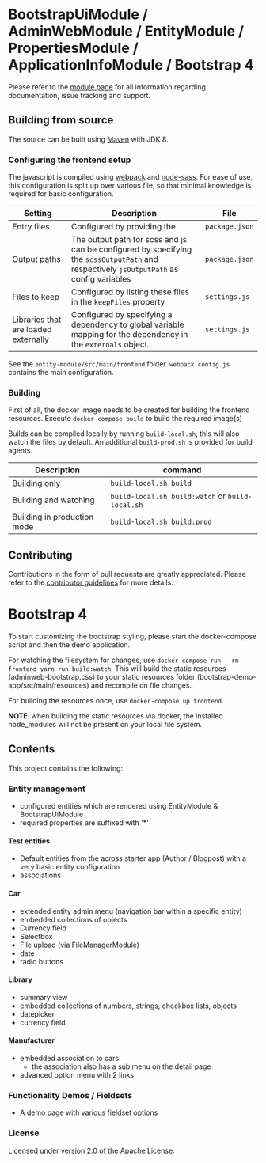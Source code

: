 # BootstrapUiModule / AdminWebModule / EntityModule / PropertiesModule / ApplicationInfoModule / Bootstrap 4

Please refer to the [module page][] for all information regarding documentation, issue tracking and support.

## Building from source

The source can be built using [Maven][] with JDK 8.

### Configuring the frontend setup

The javascript is compiled using [webpack](https://github.com/webpack/webpack) and [node-sass](https://github.com/sass/node-sass).
For ease of use, this configuration is split up over various file, so that minimal knowledge is required for basic configuration.

Setting | Description | File 
--- | --- | ---
Entry files | Configured by providing the  | `package.json` 
Output paths | The output path for scss and js can be configured by specifying the `scssOutputPath` and respectively `jsOutputPath` as config variables | `package.json` 
Files to keep | Configured by listing these files in the `keepFiles` property | `settings.js` 
Libraries that are loaded externally | Configured by specifying a dependency to global variable mapping for the dependency in the `externals` object.  | `settings.js` 

See the `entity-module/src/main/frontend` folder.
`webpack.config.js` contains the main configuration. 

### Building

First of all, the docker image needs to be created for building the frontend resources.
Execute `docker-compose build` to build the required image(s)

Builds can be compiled locally by running `build-local.sh`, this will also watch the files by default.
An additional `build-prod.sh` is provided for build agents.

Description | command
--- | ---
Building only | `build-local.sh build`
Building and watching | `build-local.sh build:watch` or `build-local.sh`
Building in production mode | `build-local.sh build:prod`

## Contributing
Contributions in the form of pull requests are greatly appreciated.  Please refer to the [contributor guidelines][] for more details.

# Bootstrap 4

To start customizing the bootstrap styling, please start the docker-compose script and then the demo application.

For watching the filesystem for changes, use `docker-compose run --rm frontend yarn run build:watch`.
This will build the static resources (adminweb-bootstrap.css) to your static resources folder (bootstrap-demo-app/src/main/resources) and recompile on file changes.

For building the resources once, use `docker-compose up frontend`.

**NOTE**: when building the static resources via docker, the installed node_modules will not be present on your local file system.

## Contents

This project contains the following:

### Entity management

- configured entities which are rendered using EntityModule & BootstrapUiModule
- required properties are suffixed with '*'

#### Test entities

- Default entities from the across starter app (Author / Blogpost) with a very basic entity configuration
- associations

#### Car

- extended entity admin menu (navigation bar within a specific entity)
- embedded collections of objects
- Currency field
- Selectbox
- File upload (via FileManagerModule)
- date
- radio buttons 

#### Library

- summary view
- embedded collections of numbers, strings, checkbox lists, objects 
- datepicker
- currency field

#### Manufacturer

- embedded association to cars
  - the association also has a sub menu on the detail page
- advanced option menu with 2 links

### Functionality Demos / Fieldsets

- A demo page with various fieldset options

### License
Licensed under version 2.0 of the [Apache License][].

[module page]: https://foreach-across.github.io/modules/bootstrap-ui-module
[contributor guidelines]: https://foreach-across.github.io/contributing
[Maven]: https://maven.apache.org
[Apache License]: https://www.apache.org/licenses/LICENSE-2.0

[module page]: https://foreach-across.github.io/modules/admin-web-module
[contributor guidelines]: https://foreach-across.github.io/contributing
[Maven]: https://maven.apache.org
[Apache License]: https://www.apache.org/licenses/LICENSE-2.0

[module page]: https://foreach-across.github.io/modules/entity-module
[contributor guidelines]: https://foreach-across.github.io/contributing
[Maven]: https://maven.apache.org
[Apache License]: https://www.apache.org/licenses/LICENSE-2.0
[e2e readme]: ./entity-module-test-application/src/test/e2e/README.md

[module wiki]: https://foreach-across.github.io/modules/properties-module
[contributor guidelines]: https://foreach-across.github.io/contributing
[Maven]: https://maven.apache.org
[Apache License]: https://www.apache.org/licenses/LICENSE-2.0

[module wiki]: https://foreach-across.github.io/modules/application-info-module
[contributor guidelines]: https://foreach-across.github.io/contributing
[Maven]: https://maven.apache.org
[Apache License]: https://www.apache.org/licenses/LICENSE-2.0
